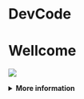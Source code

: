 # DevCode


# Wellcome 

![](https://media.tenor.com/iVCiM9W7cvYAAAAd/welcome.gif)

<details>

  <summary><b>More information</b></summary>

#### ★ Social Accounts ★

<a href="https://www.facebook.com/100055310567886"><img src="https://raw.githubusercontent.com/Dumai-991/Dumai-991/main/Image/images.png" alt="alt text" width="75" height="75"></a>

```

git clone https://github.com/Fajar-15/DevCode

cd DevCode

git pull

```

* **Untuk Jalankan Script Bisa DiKetik :(To run the script, you can type:)**

* ```python run2.py```

* **Untuk Stop Script Tekan : (To Stop Script Press :)**

* ```CTRL + Z```

** JANGAN LUPA KASIH BINTANG **

** DON'T FORGET TO GIVE STARS **

</details>

